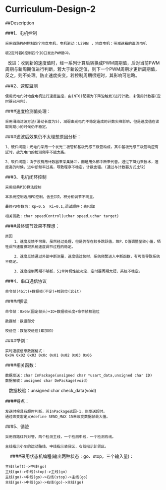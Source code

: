 # Curriculum-Design-2

##Description

###1、电机控制

    采用四路PWM控制四个地盘电机，电机驱动：L298n ，地盘电机：带减速箱的直流电机

    板2定时器0控制四个IO口发出PWM脉冲。

    改进：收到新的速度值时，经一系列计算后转换成PWM周期值，后对当前PWM周期与新周期值进行判断，若大于新设定值，则下一个PWM周期才更新周期值，反之，则不处理。防止速度突变。若控制周期很短时，其影响可忽略。
    
###2、速度监测

    使用光电门对地盘电机进行速度监控，由INT0(配置为下降沿触发)进行计数，未使用计数器(定时器已用完)。
    
####速度检测值处理：

    采用滑动滤波方法(滑动长度为5)，减弱由光电门不稳定造成的计数尖峰影响，但是速度值在读取周期小的时候仍不稳定。
    
####滤波后效果仍不太理想原因分析：

    1、硬件问题：光电门采用一个发光二极管和基极光感三极管构成，其中基极光感三极管响应有延时，故光电门的检测频率不能太高。
    
    2、软件问题：由于没有用计数器来采集脉冲，而是用外部中断来代替，通过下降沿来技术，速度高的时候，进中断频率过高，导致程序不稳定，计数出错。(通过与计数器方式比较)
    
###3、电机闭环控制

    采用经典PID算法控制
    
    本系统控制选用PD控制，舍去I项，积分相调节不明显。
    
    最终PD参数为：Kp=0.5  Ki=0.1,调试顺序：先P后D
    
    相关函数：char speedControl(uchar speed,uchar target)
    
####最终调节效果不理想：

    原因
        1、速度反馈不可靠，虽然经过处理，但是仍存在较多跳跃值，故P、D值调整至较小值，牺牲调节速度换取系统速度调节过程的稳定。
        
        2、速度反馈通过外部中断测量，速度值过快时，系统频繁进入中断函数，有可能导致系统不稳定。
        
        3、速度控制周期不够断，51单片机性能决定，定时器周期太短，系统不稳定。

###4、串口通信协议

    命令帧(4bit)+数据帧(不定)+校验位(1bit)
    
#####解读

    命令帧：0x0a(固定帧头)+ID+数据帧长度+命令帧校验位
    
    数据帧：数据部分
    
    校验位：数据校验位(累加和)
    
####举例：

    实时速度信息数据格式：    
    0x0A 0x02 0x03 0x0c 0x01 0x02 0x03 0x06
    
####相关函数：

    数据发送：char InPackage(unsigned char *usart_data,unsigned char ID)
    数据接收：unsigned char DePackage(void)
    数据校验：unsigned char check_data(void)
    
####特点：

    发送时候具有超时判断，若InPackage返回-1，则发送超时。
    通过改变宏定义#define SEND_MAX 15来改变数据帧最大值。
    
###5、循迹

    采用四路红外对管，两个检测主线，一个检测中线，一个检测右线。
    
    主线指示小车的运动路线，中线指示装货区，右线指示卸货区。
    
####采用状态机编程(输出两种状态：go、stop，三个输入量)：

    主线(left)->中线(go)
    主线(go)->中线(stop)->主线(go)
    主线(go)->中线(go)->右线(stop)->主线(go)
    主线(go)->中线(go)->右线(go)->主线(go)
